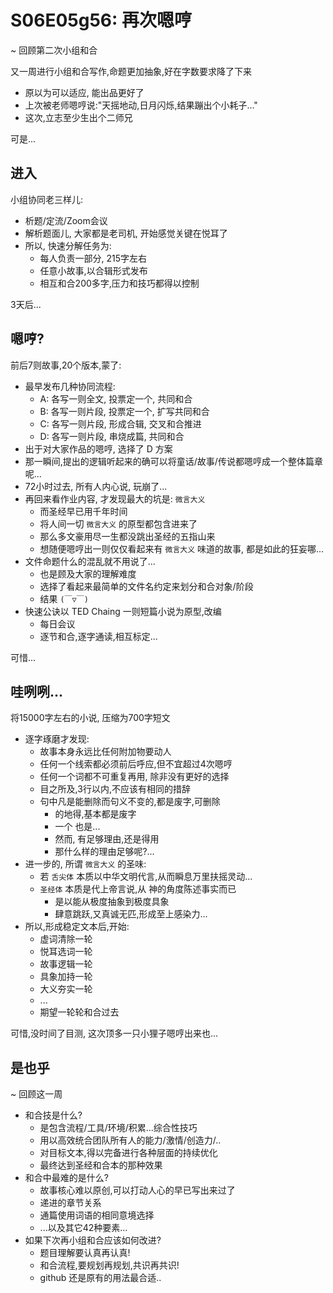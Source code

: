 # S06E05g56: 再次嗯哼
~ 回顾第二次小组和合

又一周进行小组和合写作,命题更加抽象,好在字数要求降了下来

- 原以为可以适应, 能出品更好了
- 上次被老师嗯哼说:"天摇地动,日月闪烁,结果蹦出个小耗子..."
- 这次,立志至少生出个二师兄 

可是...

## 进入
小组协同老三样儿:

- 析题/定流/Zoom会议
- 解析题面儿, 大家都是老司机, 开始感觉关键在悦耳了
- 所以, 快速分解任务为:
    + 每人负责一部分, 215字左右
    + 任意小故事,以合辑形式发布
    + 相互和合200多字,压力和技巧都得以控制

3天后...

## 嗯哼?
前后7则故事,20个版本,蒙了:

- 最早发布几种协同流程:
    + A: 各写一则全文, 投票定一个, 共同和合
    + B: 各写一则片段, 投票定一个, 扩写共同和合
    + C: 各写一则片段, 形成合辑, 交叉和合推进
    + D: 各写一则片段, 串烧成篇, 共同和合
- 出于对大家作品的嗯哼, 选择了 D 方案
- 那一瞬间,提出的逻辑听起来的确可以将童话/故事/传说都嗯哼成一个整体篇章呢...
- 72小时过去, 所有人内心说, 玩崩了...
- 再回来看作业内容, 才发现最大的坑是: `微言大义`
    + 而圣经早已用千年时间
    + 将人间一切 `微言大义` 的原型都包含进来了
    + 那么多文豪用尽一生都没跳出圣经的五指山来
    + 想随便嗯哼出一则仅仅看起来有 `微言大义` 味道的故事, 都是如此的狂妄哪...
- 文件命题什么的混乱就不用说了...
    + 也是顾及大家的理解难度
    + 选择了看起来最简单的文件名约定来划分和合对象/阶段
    + 结果 `(￣▽￣)`
- 快速公诀以 TED Chaing 一则短篇小说为原型,改编
    + 每日会议
    + 逐节和合,逐字通读,相互标定...

可惜...

## 哇咧咧...
将15000字左右的小说, 压缩为700字短文

- 逐字琢磨才发现:
    + 故事本身永远比任何附加物要动人
    + 任何一个线索都必须前后呼应,但不宜超过4次嗯哼
    + 任何一个词都不可重复再用, 除非没有更好的选择
    + 目之所及,3行以内,不应该有相同的措辞
    + 句中凡是能删除而句义不变的,都是废字,可删除
        * 的地得,基本都是废字
        * 一个 也是...
        * 然而, 有足够理由,还是得用
        * 那什么样的理由足够呢?...
- 进一步的, 所谓 `微言大义` 的圣味:
    + 若 `舌尖体` 本质以中华文明代言,从而瞬息万里扶摇灵动...
    + `圣经体` 本质是代上帝言说,从 神的角度陈述事实而已
        * 是以能从极度抽象到极度具象
        * 肆意跳跃,又真诚无匹,形成至上感染力...
- 所以,形成稳定文本后,开始:
    + 虚词清除一轮
    + 悦耳选词一轮
    + 故事逻辑一轮
    + 具象加持一轮
    + 大义夯实一轮
    + ...
    + 期望一轮轮和合过去

可惜,没时间了目测, 这次顶多一只小狸子嗯哼出来也...

## 是也乎
~ 回顾这一周

- 和合技是什么?
    + 是包含流程/工具/环境/积累...综合性技巧
    + 用以高效统合团队所有人的能力/激情/创造力/..
    + 对目标文本,得以完备进行各种层面的持续优化
    + 最终达到圣经和合本的那种效果
- 和合中最难的是什么?
    + 故事核心难以原创,可以打动人心的早已写出来过了
    + 递进的章节关系
    + 通篇使用词语的相同意境选择
    + ...以及其它42种要素...
- 如果下次再小组和合应该如何改进?
    + 题目理解要认真再认真!
    + 和合流程,要规划再规划,共识再共识!
    + github 还是原有的用法最合适..




